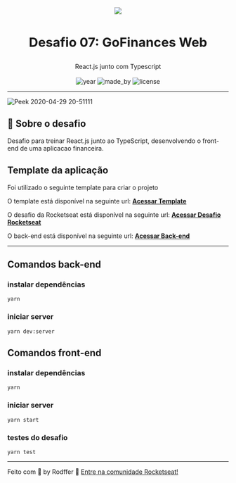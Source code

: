 <div align="center">
<a target="_blank" href="https://camo.githubusercontent.com/d25397e9df01fe7882dcc1cbc96bdf052ffd7d0c/68747470733a2f2f73746f726167652e676f6f676c65617069732e636f6d2f676f6c64656e2d77696e642f626f6f7463616d702d676f737461636b2f6865616465722d6465736166696f732e706e67"><img src="https://camo.githubusercontent.com/d25397e9df01fe7882dcc1cbc96bdf052ffd7d0c/68747470733a2f2f73746f726167652e676f6f676c65617069732e636f6d2f676f6c64656e2d77696e642f626f6f7463616d702d676f737461636b2f6865616465722d6465736166696f732e706e67" border="0"></a> 
</div>
<br>
<p align="center" style="font-size: 29px"><b>Desafio 07: GoFinances Web</b></p>
<p align="center">
  React.js junto com Typescript<br>
  <br>
  <img alt="year" src="https://img.shields.io/badge/year-2020-blueviolet">
  <img alt="made_by" src="https://img.shields.io/badge/made%20by-Rodffer-blueviolet">
  <img alt="license" src="https://img.shields.io/badge/licence-MIT-blueviolet">
</p>
<hr>

![Peek 2020-04-29 20-51111](https://user-images.githubusercontent.com/44624642/80805087-6a66e800-8b8d-11ea-8643-c12a20e87e47.gif)

<h2>🚀 Sobre o desafio</h2>
<p>Desafio para treinar React.js junto ao TypeScript, desenvolvendo o front-end de uma aplicacao financeira.</p>
<h2>Template da aplicação</h2>
<p>Foi utilizado o seguinte template para criar o projeto</p>
<p>O template está disponível na seguinte url: <strong><a href="https://github.com/Rocketseat/gostack-template-fundamentos-reactjs">Acessar Template</a></strong></p>
<p>O desafio da Rocketseat está disponível na seguinte url: <strong><a href="https://github.com/Rocketseat/bootcamp-gostack-desafios/tree/master/desafio-fundamentos-reactjs">Acessar Desafio Rocketseat</a></strong></p>
<p>O back-end está disponível na seguinte url: <strong><a href="https://github.com/Rodffer/desafio-06-nodeJs">Acessar Back-end</a></strong></p>
<hr>
<h2>Comandos back-end</h2>

### instalar dependências
```
yarn
```

### iniciar server
```
yarn dev:server
```
<h2>Comandos front-end</h2>

### instalar dependências
```
yarn
```

### iniciar server
```
yarn start
```
### testes do desafio
```
yarn test
```
<hr>

<p>Feito com <g-emoji class="g-emoji" alias="purple_heart" fallback-src="https://github.githubassets.com/images/icons/emoji/unicode/1f49c.png">💜</g-emoji> by Rodffer <g-emoji class="g-emoji" alias="wave" fallback-src="https://github.githubassets.com/images/icons/emoji/unicode/1f44b.png">👋</g-emoji> <a href="https://discordapp.com/invite/gCRAFhc" rel="nofollow">Entre na comunidade Rocketseat!</a></p>

